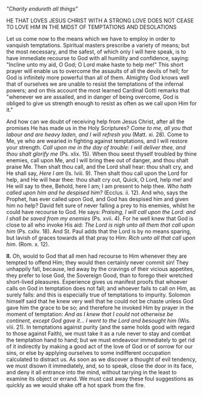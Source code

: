 
*\"Charity endureth all things\"*

HE THAT LOVES JESUS CHRIST WITH A STRONG LOVE DOES NOT CEASE TO LOVE HIM IN THE MIDST OF TEMPTATIONS AND DESOLATIONS

Let us come now to the means which we have to employ in order to vanquish temptations. Spiritual masters prescribe a variety of means; but the most necessary, and the safest, of which only I will here speak, is to have immediate recourse to God with all humility and confidence, saying: \"Incline unto my aid, O God; O Lord make haste to help me!\" This short prayer will enable us to overcome the assaults of all the devils of hell; for God is infinitely more powerful than all of them. Almighty God knows well that of ourselves we are unable to resist the temptations of the infernal powers; and on this account the most learned Cardinal Gotti remarks that \"whenever we are assailed, and in danger of being overcome, God is obliged to give us strength enough to resist as often as we call upon Him for it.\"

And how can we doubt of receiving help from Jesus Christ, after all the promises He has made us in the Holy Scriptures? *Come to me, all you that labour and are heavy laden, and I will refresh you* (Matt. xi. 28). Come to Me, ye who are wearied in fighting against temptations, and I will restore your strength. *Call upon me in the day of trouble: I will deliver thee, and thou shalt glorify me* (Ps. xlix. 15). When thou seest thyself troubled by thine enemies, call upon Me, and I will bring thee out of danger, and thou shalt praise Me. Then shalt thou call, and the Lord shall hear: thou shalt cry, and He shall say, *Here I am* (Is. lviii. 9). Then shalt thou call upon the Lord for help, and He will hear thee: thou shalt cry out, Quick, O Lord, help me! and He will say to thee, Behold, here I am; I am present to help thee. *Who hath called upon him and he despised him?* (Ecclus. ii. 12). And who, says the Prophet, has ever called upon God, and God has despised him and given him no help? David felt sure of never falling a prey to his enemies, whilst he could have recourse to God. He says: *Praising, I will call upon the Lord: and I shall be saved from my enemies* (Ps. xvii. 4). For he well knew that God is close to all who invoke His aid: *The Lord is nigh unto all them that call upon him* (Ps. cxliv. 18). And St. Paul adds that the Lord is by no means sparing, but lavish of graces towards all that pray to Him: *Rich unto all that call upon him*. (Rom. x. 12).

**II\.** Oh, would to God that all men had recourse to Him whenever they are tempted to offend Him; they would then certainly never commit sin! They unhappily fall, because, led away by the cravings of their vicious appetites, they prefer to lose God, the Sovereign Good, than to forego their wretched short-lived pleasures. Experience gives us manifest proofs that whoever calls on God in temptation does not fall; and whoever fails to call on Him, as surely falls: and this is especially true of temptations to impurity. Solomon himself said that he knew very well that he could not be chaste unless God gave him the grace to be so; and therefore he invoked Him by prayer in the moment of temptation: *And as I knew that I could not otherwise be continent, except God gave it... I went to the Lord and besought him* (Wis. viii. 21). In temptations against purity (and the same holds good with regard to those against Faith), we must take it as a rule never to stay and combat the temptation hand to hand; but we must endeavour immediately to get rid of it indirectly by making a good act of the love of God or of sorrow for our sins, or else by applying ourselves to some indifferent occupation calculated to distract us. As soon as we discover a thought of evil tendency, we must disown it immediately, and, so to speak, close the door in its face, and deny it all entrance into the mind, without tarrying in the least to examine its object or errand. We must cast away these foul suggestions as quickly as we would shake off a hot spark from the fire.

